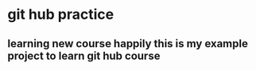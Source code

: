 # git hub practice
## learning new course happily this is my example project to learn git hub course